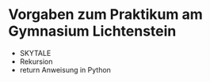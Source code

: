 # Vorgaben zum Praktikum am Gymnasium Lichtenstein

- SKYTALE
- Rekursion
- return Anweisung in Python